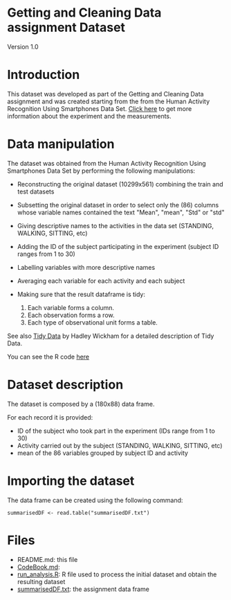 # Getting and Cleaning Data assignment Dataset
Version 1.0

# Introduction
This dataset was developed as part of the Getting and Cleaning Data assignment and was created starting from the from the Human Activity Recognition Using Smartphones Data Set. [Click here](http://archive.ics.uci.edu/ml/datasets/Human+Activity+Recognition+Using+Smartphones) to get more information about the experiment and the measurements.

# Data manipulation
The dataset was obtained from the Human Activity Recognition Using Smartphones Data Set by performing the following manipulations:

* Reconstructing the original dataset (10299x561) combining the train and test datasets
* Subsetting the original dataset in order to select only the (86) columns whose variable names contained the text "Mean", "mean", "Std" or "std"
* Giving descriptive names to the activities in the data set (STANDING, WALKING, SITTING, etc)
* Adding the ID of the subject participating in the experiment (subject ID ranges from 1 to 30)
* Labelling variables with more descriptive names
* Averaging each variable for each activity and each subject
* Making sure that the result dataframe is tidy:

  1. Each variable forms a column.
  2. Each observation forms a row.
  3. Each type of observational unit forms a table.

See also [Tidy Data](http://vita.had.co.nz/papers/tidy-data.pdf) by Hadley Wickham for a detailed description of Tidy Data.

You can see the R code [here](run_analysis.R)

# Dataset description
The dataset is composed by a (180x88) data frame.

For each record it is provided:
- ID of the subject who took part in the experiment (IDs range from 1 to 30)
- Activity carried out by the subject (STANDING, WALKING, SITTING, etc)
- mean of the 86 variables grouped by subject ID and activity

# Importing the dataset
The data frame can be created using the following command:
```
summarisedDF <- read.table("summarisedDF.txt")
```

# Files 
- README.md: this file
- [CodeBook.md](CodeBook.md): 
- [run_analysis.R](run_analysis.R): R file used to process the initial dataset and obtain the resulting dataset
- [summarisedDF.txt](summarisedDF.txt): the assignment data frame 

